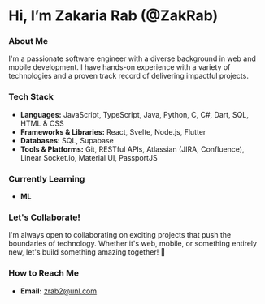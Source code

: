 # Hi, I’m Zakaria Rab (@ZakRab)

### About Me
I'm a passionate software engineer with a diverse background in web and mobile development. I have hands-on experience with a variety of technologies and a proven track record of delivering impactful projects.

### Tech Stack
- **Languages:** JavaScript, TypeScript, Java, Python, C, C#, Dart, SQL, HTML & CSS
- **Frameworks & Libraries:** React, Svelte, Node.js, Flutter
- **Databases:** SQL, Supabase
- **Tools & Platforms:** Git, RESTful APIs, Atlassian (JIRA, Confluence), Linear Socket.io, Material UI, PassportJS

### Currently Learning
- **ML**

### Let's Collaborate!
I'm always open to collaborating on exciting projects that push the boundaries of technology. Whether it's web, mobile, or something entirely new, let's build something amazing together! 🚀

### How to Reach Me
- **Email:** [zrab2@unl.com](mailto:zrab2@unl.com)

<!---
ZakRab/ZakRab is a ✨ special ✨ repository because its `README.md` (this file) appears on your GitHub profile.
Click the Preview link to take a look at your changes.
--->

